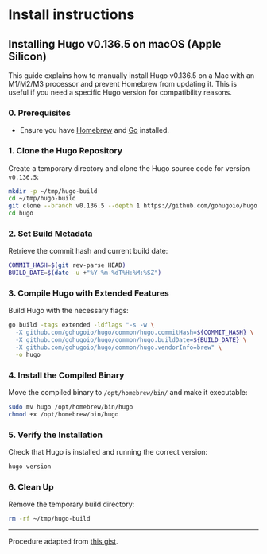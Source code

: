 # Install instructions

## Installing Hugo v0.136.5 on macOS (Apple Silicon)

This guide explains how to manually install Hugo v0.136.5 on a Mac with an M1/M2/M3 processor and prevent Homebrew from updating it. This is useful if you need a specific Hugo version for compatibility reasons.

### 0. Prerequisites
- Ensure you have [Homebrew](https://brew.sh/) and [Go](https://golang.org/dl/) installed.

### 1. Clone the Hugo Repository
Create a temporary directory and clone the Hugo source code for version `v0.136.5`:

```zsh
mkdir -p ~/tmp/hugo-build
cd ~/tmp/hugo-build
git clone --branch v0.136.5 --depth 1 https://github.com/gohugoio/hugo.git
cd hugo
```

### 2. Set Build Metadata
Retrieve the commit hash and current build date:

```zsh
COMMIT_HASH=$(git rev-parse HEAD)
BUILD_DATE=$(date -u +"%Y-%m-%dT%H:%M:%SZ")
```

### 3. Compile Hugo with Extended Features
Build Hugo with the necessary flags:

```zsh
go build -tags extended -ldflags "-s -w \
  -X github.com/gohugoio/hugo/common/hugo.commitHash=${COMMIT_HASH} \
  -X github.com/gohugoio/hugo/common/hugo.buildDate=${BUILD_DATE} \
  -X github.com/gohugoio/hugo/common/hugo.vendorInfo=brew" \
  -o hugo
```

### 4. Install the Compiled Binary
Move the compiled binary to `/opt/homebrew/bin/` and make it executable:

```zsh
sudo mv hugo /opt/homebrew/bin/hugo
chmod +x /opt/homebrew/bin/hugo
```

### 5. Verify the Installation
Check that Hugo is installed and running the correct version:

```zsh
hugo version
```

### 6. Clean Up
Remove the temporary build directory:

```zsh
rm -rf ~/tmp/hugo-build
```

---
Procedure adapted from [this gist](https://gist.github.com/peterwake/2851767e4424d11688d9a6f40149c3da).

